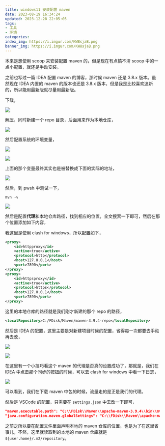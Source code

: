 ```yaml
---
title: windows11 安装配置 maven
date: 2023-08-19 16:34:24
updated: 2023-12-28 22:05:05
tags:
- 工具
- 环境
categories:
index_img: https://i.imgur.com/KW8sjaB.png
banner_img: https://i.imgur.com/KW8sjaB.png
---
```


本来是想使用 scoop 来安装配置 maven 的，但是现在有点搞不清 scoop 中的一点小配置，就还是手动安装。

之前也写过一篇 IDEA 配置 maven 的博客，那时候 maven 还是 3.8.x 版本。虽然现在 IDEA 内置的 maven 的版本也还是 3.8.x 版本，但是我是比较喜欢追新的，所以能用最新版就尽量用最新版。

下载，

![](https://i.imgur.com/KTCy6QN.png)

解压，同时新建一个 repo 目录，后面用来作为本地仓库，

![](https://i.imgur.com/RCNPOQu.png)

然后配置系统的环境变量，

![](https://i.imgur.com/jBhF2G8.png)

![](https://i.imgur.com/v0S35vm.png)

上面的那个变量最终其实也是被替换成下面的实际的地址，

![](https://i.imgur.com/pRxsR1N.png)

然后，到 pwsh 中测试一下，

```shell
mvn -v
```

![](https://i.imgur.com/jdrjcNx.png)

然后是配置**代理**和本地仓库路径，找到相应的位置，全文搜索一下即可，然后在那个位置添加如下内容，

我这里是使用 clash for windows，所以配置如下，

```xml
<proxy>
    <id>httpproxy</id>
    <active>true</active>
    <protocol>http</protocol>
    <host>127.0.0.1</host>
    <port>7890</port>
</proxy>
<proxy>
    <id>httpsproxy</id>
    <active>true</active>
    <protocol>https</protocol>
    <host>127.0.0.1</host>
    <port>7890</port>
</proxy>
```

这里的本地仓库的路径就是我们刚才新建的那个 repo 的路径，

```xml
<localRepository>C:/FDisk/Maven/maven-3.9.4-repo</localRepository>
```

然后是 IDEA 的配置，这里主要是对新建项目时候的配置，省得每一次都要去手动再去改，

![](https://i.imgur.com/rm69DeC.png)

![](https://i.imgur.com/8xc22JS.png)

在这里有一个小技巧看这个 maven 的代理是否真的设置成功了，那就是，我们在 IDEA 中点击那个同步的按钮的时候，可以去 clash for windows 中看一下日志，

![](https://i.imgur.com/QQgslNn.png)

可以看到，我们在下载 maven 中包的时候，流量走的是正是我们的代理。

然后是 VSCode 的配置，只需要在 `settings.json` 中去改一下即可，

```json
"maven.executable.path": "C:\\FDisk\\Maven\\apache-maven-3.9.4\\bin\\mvn",
"java.configuration.maven.globalSettings": "C:\\FDisk\\Maven\\apache-maven-3.9.4\\conf\\settings.xml",
```

之前之所以要在配置文件里面声明本地的 maven 仓库的位置，也是为了在这里省事儿，不然，这里就读取到的本地的 maven 仓库就是 `${user.home}/.m2/repository`。

